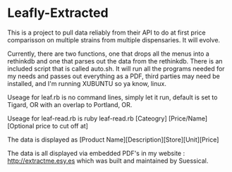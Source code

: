 # Leafly-Extracted
This is a project to pull data reliably from their API to do at first price comparisson on multiple strains from multiple dispensaries. It will evolve.

Currently, there are two functions, one that drops all the menus into a rethinkdb and one that parses out the data from the rethinkdb. There is an included script that is called auto.sh. It will run all the programs needed for my needs and passes out everything as a PDF, third parties may need be installed, and I'm running XUBUNTU so ya know, linux.

Useage for leaf.rb is no command lines, simply let it run, default is set to Tigard, OR with an overlap to Portland, OR.

Useage for leaf-read.rb is ruby leaf-read.rb [Cateogry] [Price/Name] [Optional price to cut off at]

The data is displayed as [Product Name][Description][Store][Unit][Price]

The data is all displayed via embedded PDF's in my website : http://extractme.esy.es which was built and maintained by Suessical.



